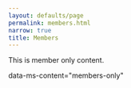 ```yaml
---
layout: defaults/page
permalink: members.html
narrow: true
title: Members
---
```


This is member only content.

data-ms-content="members-only"